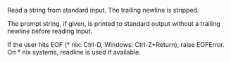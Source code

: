 Read a string from standard input.  The trailing newline is stripped.

The prompt string, if given, is printed to standard output without a trailing newline before reading input.

If the user hits EOF (* nix: Ctrl-D, Windows: Ctrl-Z+Return), raise EOFError.
On * nix systems, readline is used if available.
